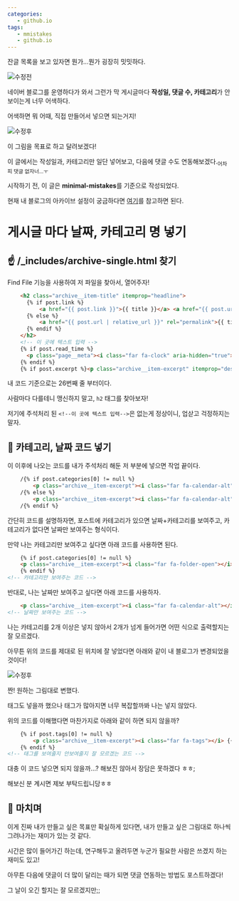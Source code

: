 ```yaml
---
categories: 
   - github.io
tags:
   - mmistakes
   - github.io
---
```

잔글 목록을 보고 있자면 뭔가...뭔가 굉장히 밋밋하다.

![수정전](https://github.com/donggi9313/donggi9313.github.io/blob/master/assets/image/20200118/%EC%B9%B4%ED%85%8C%EA%B3%A0%EB%A6%AC%28%EC%A0%84%29.jpg?raw=true)

네이버 블로그를 운영하다가 와서 그런가 막 게시글마다 **작성일, 댓글 수, 카테고리**가 안보이는게 너무 어색하다.

어색하면 뭐 어때, 직접 만들어서 넣으면 되는거지!

![수정후](https://github.com/donggi9313/donggi9313.github.io/blob/master/assets/image/20200118/%EC%B9%B4%ED%85%8C%EA%B3%A0%EB%A6%AC%28%ED%9B%84%29.jpg?raw=true)

이 그림을 목표로 하고 달려보겠다!

이 글에서는 작성일과, 카테고리만 일단 넣어보고, 다음에 댓글 수도 연동해보겠다.<sub>어차피 댓글 없자너...ㅜ</sub>

시작하기 전, 이 글은 **minimal-mistakes**를 기준으로 작성되었다.

현재 내 블로그의 아카이브 설정이 궁금하다면 [여기](https://github.com/donggi9313/donggi9313.github.io/blob/master/_includes/archive-single.html)를 참고하면 된다.

# 게시글 마다 날짜, 카테고리 명 넣기

## ☝ /_includes/archive-single.html 찾기
Find File 기능을 사용하여 저 파일을 찾아서, 열어주자!

```html
	<h2 class="archive__item-title" itemprop="headline">
      {% if post.link %}
          <a href="{{ post.link }}">{{ title }}</a> <a href="{{ post.url | relative_url }}" rel="permalink"><i class="fas fa-link" aria-hidden="true" title="permalink"></i><span class="sr-only">Permalink</span></a>
      {% else %}
          <a href="{{ post.url | relative_url }}" rel="permalink">{{ title }}</a>
      {% endif %}
    </h2>
    <!-- 이 곳에 텍스트 입력 -->
    {% if post.read_time %}
      <p class="page__meta"><i class="far fa-clock" aria-hidden="true"></i> {% include read-time.html %}</p>
    {% endif %}
    {% if post.excerpt %}<p class="archive__item-excerpt" itemprop="description">{{ post.excerpt | markdownify | strip_html | truncate: 160 }}</p>{% endif %}
```

내 코드 기준으로는 26번째 줄 부터이다.

사람마다 다를테니 맹신하지 말고, `h2` 태그를 찾아보자!

저기에 주석처리 된 `<!--이 곳에 텍스트 입력-->`은 없는게 정상이니, 업삳고 걱정하지는 말자.


## 🤞 카테고리, 날짜 코드 넣기

이 이후에 나오는 코드를 내가 주석처리 해둔 저 부분에 넣으면 작업 끝이다.

```html
	/{% if post.categories[0] != null %}
		<p class="archive__item-excerpt"><i class="far fa-calendar-alt"></i> {{ post.date | date: "%m/%d/%Y" }} &nbsp; <i class="far fa-folder-open"></i> {{ post.categories }}</p>
	/{% else %}
		<p class="archive__item-excerpt"><i class="far fa-calendar-alt"></i> {{ post.date | date: "%m/%d/%Y" }}
	/{% endif %}
```

간단히 코드를 설명하자면, 포스트에 카테고리가 있으면 날짜+카테고리를 보여주고, 카테고리가 없다면 날짜만 보여주는 형식이다.

만약 나는 카테고리만 보여주고 싶다면 아래 코드를 사용하면 된다.

```html
	{% if post.categories[0] != null %}
	<p class="archive__item-excerpt"><i class="far fa-folder-open"></i> {{ post.categories }}</p>
	{% endif %}
<!-- 카테고리만 보여주는 코드 -->
```

반대로, 나는 날짜만 보여주고 싶다면 아래 코드를 사용하자.

```html
	<p class="archive__item-excerpt"><i class="far fa-calendar-alt"></i> {{ post.date | date: "%m/%d/%Y" }} </p>
<!-- 날짜만 보여주는 코드 -->
```

나는 카테고리를 2개 이상은 넣지 않아서 2개가 넘게 들어가면 어떤 식으로 출력할지는 잘 모르겠다.

아무튼 위의 코드를 제대로 된 위치에 잘 넣었다면 아래와 같이 내 블로그가 변경되었을 것이다!

![수정후](https://github.com/donggi9313/donggi9313.github.io/blob/master/assets/image/20200118/%EC%B9%B4%ED%85%8C%EA%B3%A0%EB%A6%AC%28%ED%9B%84%29.jpg?raw=true)

짠! 원하는 그림대로 변했다.

태그도 넣을까 했으나 태그가 많아지면 너무 복잡할까봐 나는 넣지 않았다.

위의 코드를 이해했다면 마찬가지로 아래와 같이 하면 되지 않을까?

```html
	{% if post.tags[0] != null %}
		<p class="archive__item-excerpt"><i class="far fa-tags"></i> {{ post.tags }} </p>
	{% endif %}
<!-- 태그를 보여줄지 안보여줄지 잘 모르겠는 코드 -->
```

대충 이 코드 넣으면 되지 않을까...? 해보진 않아서 장담은 못하겠다 ㅎㅎ;

해보신 분 계시면 제보 부탁드립니당ㅎㅎ

## 🤟 마치며

이게 진짜 내가 만들고 싶은 목표만 확실하게 있다면, 내가 만들고 싶은 그림대로 하나씩 그려나가는 재미가 있는 것 같다.

시간은 많이 들어가긴 하는데, 연구해두고 올려두면 누군가 필요한 사람은 쓰겠지 하는 재미도 있고!

아무튼 다음에 댓글이 더 많이 달리는 때가 되면 댓글 연동하는 방법도 포스트하겠다!

그 날이 오긴 할지는 잘 모르겠지만;;

